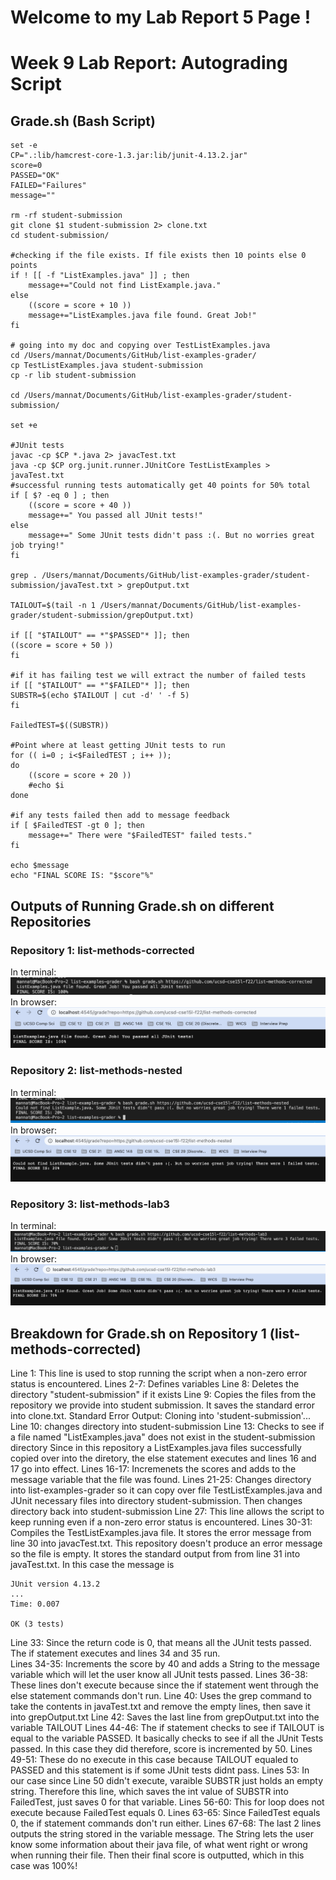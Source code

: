 # **Welcome to my Lab Report 5 Page !**
# Week 9 Lab Report: Autograding Script 

Grade.sh (Bash Script)
--------------------------
>

    set -e 
    CP=".:lib/hamcrest-core-1.3.jar:lib/junit-4.13.2.jar"
    score=0
    PASSED="OK"
    FAILED="Failures"
    message=""

    rm -rf student-submission
    git clone $1 student-submission 2> clone.txt 
    cd student-submission/

    #checking if the file exists. If file exists then 10 points else 0 points 
    if ! [[ -f "ListExamples.java" ]] ; then 
        message+="Could not find ListExample.java."
    else 
        ((score = score + 10 )) 
        message+="ListExamples.java file found. Great Job!"
    fi

    # going into my doc and copying over TestListExamples.java 
    cd /Users/mannat/Documents/GitHub/list-examples-grader/
    cp TestListExamples.java student-submission 
    cp -r lib student-submission

    cd /Users/mannat/Documents/GitHub/list-examples-grader/student-submission/

    set +e

    #JUnit tests
    javac -cp $CP *.java 2> javacTest.txt
    java -cp $CP org.junit.runner.JUnitCore TestListExamples > javaTest.txt
    #successful running tests automatically get 40 points for 50% total 
    if [ $? -eq 0 ] ; then 
        ((score = score + 40 )) 
        message+=" You passed all JUnit tests!"
    else 
        message+=" Some JUnit tests didn't pass :(. But no worries great job trying!"
    fi

    grep . /Users/mannat/Documents/GitHub/list-examples-grader/student-submission/javaTest.txt > grepOutput.txt

    TAILOUT=$(tail -n 1 /Users/mannat/Documents/GitHub/list-examples-grader/student-submission/grepOutput.txt) 

    if [[ "$TAILOUT" == *"$PASSED"* ]]; then
    ((score = score + 50 ))
    fi

    #if it has failing test we will extract the number of failed tests 
    if [[ "$TAILOUT" == *"$FAILED"* ]]; then
    SUBSTR=$(echo $TAILOUT | cut -d' ' -f 5)
    fi

    FailedTEST=$((SUBSTR))

    #Point where at least getting JUnit tests to run 
    for (( i=0 ; i<$FailedTEST ; i++ )); 
    do 
        ((score = score + 20 ))
        #echo $i
    done

    #if any tests failed then add to message feedback 
    if [ $FailedTEST -gt 0 ]; then
        message+=" There were "$FailedTEST" failed tests."
    fi

    echo $message
    echo "FINAL SCORE IS: "$score"%"

## Outputs of Running Grade.sh on different Repositories

### Repository 1: list-methods-corrected

In terminal: 
![Image](Lab_Report_5_Photos/list-methods-corrected_output.png)
In browser: 
![Image](Lab_Report_5_Photos/browser_corrected.png)

### Repository 2: list-methods-nested

In terminal: 
![Image](Lab_Report_5_Photos/list-methods-nested_output.png)
In browser: 
![Image](Lab_Report_5_Photos/browser_nested.png)

### Repository 3: list-methods-lab3

In terminal: 
![Image](Lab_Report_5_Photos/list-methods-lab3_output.png)
In browser: 
![Image](Lab_Report_5_Photos/browser_lab3.png)

## Breakdown for Grade.sh on Repository 1 (list-methods-corrected)
Line 1: This line is used to stop running the script when a non-zero error status is encountered. 
Lines 2-7: Defines variables 
Line 8: Deletes the directory "student-submission" if it exists
Line 9: Copies the files from the repository we provide into student submission. It saves the standard error into clone.txt. 
    Standard Error Output: Cloning into 'student-submission'...
Line 10: changes directory into student-submission
Line 13: Checks to see if a file named "ListExamples.java" does not exist in the student-submission directory 
    Since in this repository a ListExamples.java files successfully copied over into the diretory, the else statement executes and lines 16 and 17 go into effect. 
Lines 16-17: Incremenets the scores and adds to the message variable that the file was found. 
Lines 21-25: Changes directory into list-examples-grader so it can copy over file TestListExamples.java and JUnit necessary files 
    into directory student-submission. 
    Then changes directory back into student-submission 
Line 27: This line allows the script to keep running even if a non-zero error status is encountered. 
Lines 30-31: Compiles the TestListExamples.java file. 
    It stores the error message from line 30 into javacTest.txt. This repository doesn't produce an error message so the file is empty. 
    It stores the standard output from from line 31 into javaTest.txt. In this case the message is 
>
    JUnit version 4.13.2
    ...
    Time: 0.007

    OK (3 tests)

Line 33: Since the return code is 0, that means all the JUnit tests passed. The if statement executes and lines 34 and 35 run.  
Lines 34-35: Increments the score by 40 and adds a String to the message variable which will let the user know all JUnit tests passed. 
Lines 36-38: These lines don't execute because since the if statement went through the else statement commands don't run. 
Line 40: Uses the grep command to take the contents in javaTest.txt and remove the empty lines, then save it into grepOutput.txt
Line 42: Saves the last line from grepOutput.txt into the variable TAILOUT
Lines 44-46: The if statement checks to see if TAILOUT is equal to the variable PASSED. 
    It basically checks to see if all the JUnit Tests passed. 
    In this case they did therefore, score is incremented by 50. 
Lines 49-51: These do no execute in this case because TAILOUT equaled to PASSED and this statement is if some JUnit tests didnt pass. 
Lines 53: In our case since Line 50 didn't execute, varaible SUBSTR just holds an empty string. 
    Therefore this line, which saves the int value of SUBSTR into FailedTest, just saves 0 for that variable. 
Lines 56-60: This for loop does not execute because FailedTest equals 0. 
Lines 63-65: Since FailedTest equals 0, the if statement commands don't run either. 
Lines 67-68: The last 2 lines outputs the string stored in the variable message. 
    The String lets the user know some information about their java file, of what went right or wrong when running their file. 
    Then their final score is outputted, which in this case was 100%!

